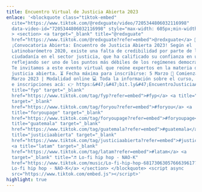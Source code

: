 ```yaml
---
title: Encuentro Virtual de Justicia Abierta 2023
enlace: '<blockquote class="tiktok-embed"
  cite="https://www.tiktok.com/@redxguate/video/7205344806032116998"
  data-video-id="7205344806032116998" style="max-width: 605px;min-width: 325px;"
  > <section> <a target="_blank" title="@redxguate"
  href="https://www.tiktok.com/@redxguate?refer=embed">@redxguate</a> 📣
  ¡Convocatoria Abierta: Encuentro de Justicia Abierta 2023! Según el
  Latinobarómetro 2020, existe una falta de credibilidad por parte de la
  ciudadanía en el sector justicia, que ha calificado su confianza en un 25%,
  reflejando ser uno de los puntos más débiles de los regímenes democráticos. 🔹
  Te invitamos a este evento virtual que reúne expertos en la materia de
  justicia abierta. ⏳ Fecha máxima para inscribirse: 5 Marzo 📅 Comienza el 7
  Marzo 2023 | Modalidad online 💻 Toda la información sobre el curso, programa
  e inscripciones acá: 👉 https:&#47;&#47;bit.ly&#47;EncuentroJusticiaAbierta <a
  title="fyp" target="_blank"
  href="https://www.tiktok.com/tag/fyp?refer=embed">#fyp</a> <a title="foryou"
  target="_blank"
  href="https://www.tiktok.com/tag/foryou?refer=embed">#foryou</a> <a
  title="foryoupage" target="_blank"
  href="https://www.tiktok.com/tag/foryoupage?refer=embed">#foryoupage</a> <a
  title="guatemala" target="_blank"
  href="https://www.tiktok.com/tag/guatemala?refer=embed">#guatemala</a> <a
  title="justiciaabierta" target="_blank"
  href="https://www.tiktok.com/tag/justiciaabierta?refer=embed">#justiciaabierta</a>
  <a title="latam" target="_blank"
  href="https://www.tiktok.com/tag/latam?refer=embed">#latam</a> <a
  target="_blank" title="♬ Lo-fi hip hop - NAO-K"
  href="https://www.tiktok.com/music/Lo-fi-hip-hop-6817306305766639617?refer=embed">♬
  Lo-fi hip hop - NAO-K</a> </section> </blockquote> <script async
  src="https://www.tiktok.com/embed.js"></script>'
highlight: true
---
```

